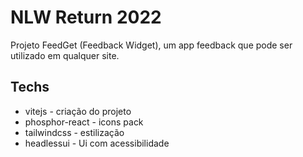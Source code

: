 # NLW Return 2022

Projeto FeedGet (Feedback Widget), um app feedback que pode ser utilizado em qualquer site.


## Techs

* vitejs - criação do projeto
* phosphor-react - icons pack
* tailwindcss - estilização
* headlessui - Ui com acessibilidade